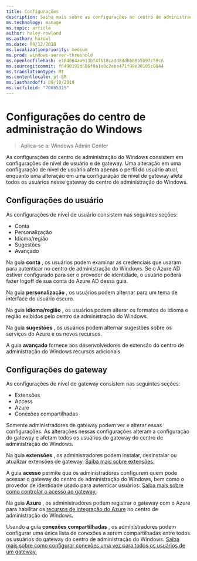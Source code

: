 ```yaml
---
title: Configurações
description: Saiba mais sobre as configurações no centro de administração do Windows (projeto Honolulu). As configurações de usuário permitem que os usuários alterem seu idioma/região e outras preferências. As configurações de gateway permitem que os administradores configurem o gateway.
ms.technology: manage
ms.topic: article
author: haley-rowland
ms.author: harowl
ms.date: 04/12/2018
ms.localizationpriority: medium
ms.prod: windows-server-threshold
ms.openlocfilehash: e184064aa913bf4fb18cadd8ddbb08b5b97c59c6
ms.sourcegitcommit: f6490192d686f0a1e0c2ebe471f98e30105c0844
ms.translationtype: MT
ms.contentlocale: pt-BR
ms.lasthandoff: 09/10/2019
ms.locfileid: "70865315"
---
```

# <a name="windows-admin-center-settings"></a>Configurações do centro de administração do Windows

> Aplica-se a: Windows Admin Center

As configurações do centro de administração do Windows consistem em configurações de nível de usuário e de gateway. Uma alteração em uma configuração de nível de usuário afeta apenas o perfil do usuário atual, enquanto uma alteração em uma configuração de nível de gateway afeta todos os usuários nesse gateway do centro de administração do Windows.

## <a name="user-settings"></a>Configurações do usuário

As configurações de nível de usuário consistem nas seguintes seções:

- Conta
- Personalização
- Idioma/região
- Sugestões
- Avançado

Na guia **conta** , os usuários podem examinar as credenciais que usaram para autenticar no centro de administração do Windows. Se o Azure AD estiver configurado para ser o provedor de identidade, o usuário poderá fazer logoff de sua conta do Azure AD dessa guia.

Na guia **personalização** , os usuários podem alternar para um tema de interface do usuário escuro.

Na guia **idioma/região** , os usuários podem alterar os formatos de idioma e região exibidos pelo centro de administração do Windows.

Na guia **sugestões** , os usuários podem alternar sugestões sobre os serviços do Azure e os novos recursos.

A guia **avançado** fornece aos desenvolvedores de extensão do centro de administração do Windows recursos adicionais.

## <a name="gateway-settings"></a>Configurações do gateway

As configurações de nível de gateway consistem nas seguintes seções:

- Extensões
- Access
- Azure
- Conexões compartilhadas

Somente administradores de gateway podem ver e alterar essas configurações. As alterações nessas configurações alteram a configuração do gateway e afetam todos os usuários do gateway do centro de administração do Windows.

Na guia **extensões** , os administradores podem instalar, desinstalar ou atualizar extensões de gateway. [Saiba mais sobre extensões.](using-extensions.md)

A guia **acesso** permite que os administradores configurem quem pode acessar o gateway do centro de administração do Windows, bem como o provedor de identidade usado para autenticar usuários. [Saiba mais sobre como controlar o acesso ao gateway.](user-access-control.md)

Na guia **Azure** , os administradores podem registrar o gateway com o Azure para habilitar os [recursos de integração do Azure](azure-integration.md) no centro de administração do Windows.

Usando a guia **conexões compartilhadas** , os administradores podem configurar uma única lista de conexões a serem compartilhadas entre todos os usuários do gateway do centro de administração do Windows. [Saiba mais sobre como configurar conexões uma vez para todos os usuários de um gateway.](shared-connections.md)